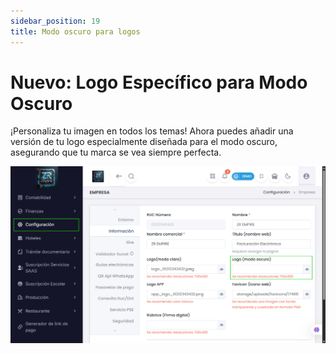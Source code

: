 ```yaml
---
sidebar_position: 19
title: Modo oscuro para logos
---
```


# Nuevo: Logo Específico para Modo Oscuro

¡Personaliza tu imagen en todos los temas! Ahora puedes añadir una versión de tu logo especialmente diseñada para el modo oscuro, asegurando que tu marca se vea siempre perfecta.

![alt text](img/modo-oscuro-logo.png)